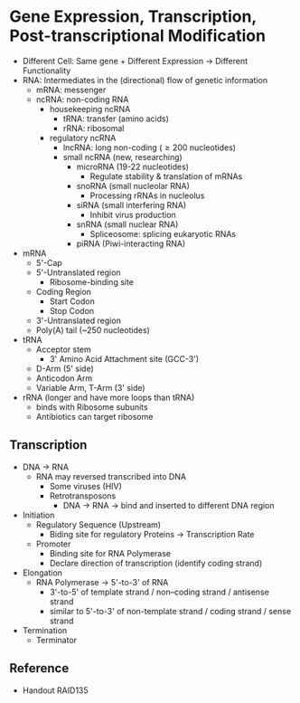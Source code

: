 # Gene Expression, Transcription, Post-transcriptional Modification

* Different Cell: Same gene + Different Expression → Different Functionality
* RNA: Intermediates in the (directional) flow of genetic information
  * mRNA: messenger
  * ncRNA: non-coding RNA
    * housekeeping ncRNA
      * tRNA: transfer (amino acids)
      * rRNA: ribosomal
    * regulatory ncRNA
      * lncRNA: long non-coding ($\ge 200$ nucleotides)
      * small ncRNA (new, researching)
        * microRNA (19-22 nucleotides)
          * Regulate stability & translation of mRNAs
        * snoRNA (small nucleolar RNA)
          * Processing rRNAs in nucleolus
        * siRNA (small interfering RNA)
          * Inhibit virus production
        * snRNA (small nuclear RNA)
          * Spliceosome: splicing eukaryotic RNAs
        * piRNA (Piwi-interacting RNA)
* mRNA
  * 5'-Cap
  * 5'-Untranslated region
    * Ribosome-binding site
  * Coding Region
    * Start Codon
    * Stop Codon
  * 3'-Untranslated region
  * Poly(A) tail (~250 nucleotides)
* tRNA
  * Acceptor stem
    * 3' Amino Acid Attachment site (GCC-3')
  * D-Arm (5' side)
  * Anticodon Arm
  * Variable Arm, T-Arm (3' side)
* rRNA (longer and have more loops than tRNA)
  * binds with Ribosome subunits
  * Antibiotics can target ribosome

## Transcription

* DNA → RNA
  * RNA may reversed transcribed into DNA
    * Some viruses (HIV)
    * Retrotransposons
      * DNA → RNA → bind and inserted to different DNA region
* Initiation
  * Regulatory Sequence (Upstream)
    * Biding site for regulatory Proteins → Transcription Rate
  * Promoter
    * Binding site for RNA Polymerase
    * Declare direction of transcription (identify coding strand)
* Elongation
  * RNA Polymerase → 5'-to-3' of RNA
    * 3'-to-5' of template strand / non–coding strand / antisense strand
    * similar to 5'-to-3' of non-template strand / coding strand / sense strand
* Termination
  * Terminator

## Reference

* Handout RAID135
